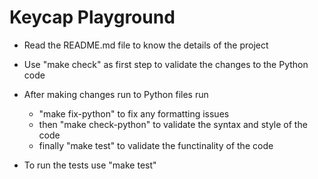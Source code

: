 # Keycap Playground

- Read the README.md file to know the details of the project
- Use "make check" as first step to validate the changes to the Python code

- After making changes run to Python files run
    - "make fix-python" to fix any formatting issues
    - then "make check-python" to validate the syntax and style of the code
    - finally "make test" to validate the functinality of the code

- To run the tests use "make test"

